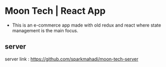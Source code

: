 # Moon Tech | React App

- This is an e-commerce app made with old redux and react where state management is the main focus.

## server

server link : https://github.com/sparkmahadi/moon-tech-server
